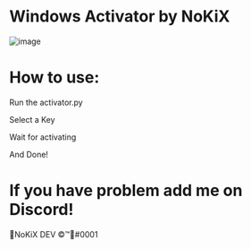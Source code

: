 # Windows Activator by NoKiX

![image](https://user-images.githubusercontent.com/112887401/189385684-9121fb05-923b-4136-bddc-f73a3df07552.png)

# How to use:
Run the activator.py

Select a Key

Wait for activating

And Done!

# If you have problem add me on Discord!

🎅NoKiX DEV ©™🎅#0001
